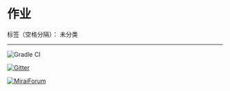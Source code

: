 ﻿# 作业

标签（空格分隔）： 未分类

---


![Gradle CI](https://github.com/mamoe/mirai/workflows/Gradle%20CI/badge.svg?branch=master)

[![Gitter](https://badges.gitter.im/mamoe/mirai.svg)](https://gitter.im/mamoe/mirai?utm_source=badge&utm_medium=badge&utm_campaign=pr-badge)

[![MiraiForum](https://img.shields.io/badge/post-on%20MiraiForum-yellow)](https://mirai.mamoe.net)



